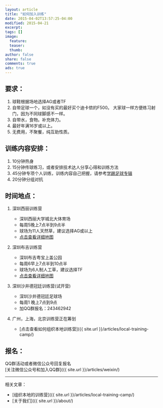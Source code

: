 ```yaml
---
layout: article
title: "如何加入训练"
date: 2015-04-02T13:57:25-04:00
modified: 2015-04-21
excerpt:
tags: []
image:
  feature:
  teaser:
  thumb:
author: false
share: false
comments: true
ads: true
---
```


## 要求：

1. 球鞋根据场地选择AG或者TF
2. 自带足球一个，如没有买的最好买个迪卡侬的F500。 大家球一样方便练习射门，因为不同球脚感不一样。
3. 自带水，食物。补充体力。
4. 最好年满16岁或以上。
5. 无费用，不聚餐，纯互助性质。

## 训练内容安排：

1. 10分钟热身
2. 15分钟传球练习，或者安排技术达人分享心得和训练方法
3. 45分钟专项个人训练，训练内容自己把握，请参考[学踢足球专辑](http://www.youku.com/playlist_show/id_22605871.html?sf=10201)
4. 20分钟分组对抗

## 时间地点：

1. 深圳西丽训练营
	* 深圳西丽大学城北大体育场    
	* 每周5晚上7点半到9点半
	* 球场为11人天然草，建议选择AG或以上    
	* [点击查看详细地图](http://mp.weixin.qq.com/s?__biz=MzA3MzczMzE2Mw==&mid=209199712&idx=1&sn=f2ce2cd7ef17be27a1bba1f7bcf08fc9&scene=5#rd)

2. 深圳布吉训练营
	* 深圳布吉粤宝上盖公园
	* 每周6早上7点半到10点半
	* 球场为6人制人工草，建议选择TF
	* [点击查看详细地图](http://mp.weixin.qq.com/s?__biz=MzA3MzczMzE2Mw==&mid=209199712&idx=2&sn=a8c9e7274e4d7aa270e79d1fef3f8cb5&scene=5#rd)

3. 深圳沙井德冠廷训练营(试开营)
	* 深圳沙井德冠廷足球场
	* 每周1 晚上7点到9点
	* 加QQ群报名：243462942

3. 广州，上海，北京训练营正在筹划
	* [点击查看如何组织本地训练营]({{ site.url }}/articles/local-training-camp/)

## 报名：
QQ群活动或者微信公众号回复报名  
[关注微信公众号和加入QQ群]({{ site.url }}/articles/weixin/)

----------------------
相关文章：  

* [组织本地的训练营]({{ site.url }}/articles/local-training-camp/)
* [关于我们]({{ site.url }}/about/)
